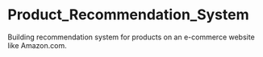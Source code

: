 # Product_Recommendation_System
Building recommendation system for products on an e-commerce website like Amazon.com.
